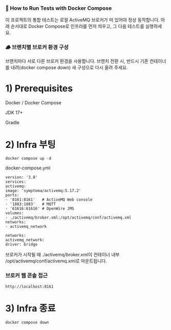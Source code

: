 ### 🧪 How to Run Tests with Docker Compose 

이 프로젝트의 통합 테스트는 로컬 ActiveMQ 브로커가 떠 있어야 정상 동작합니다.
아래 순서대로 Docker Compose로 인프라를 먼저 띄우고, 그 다음 테스트를 실행하세요.

### 🪵 브랜치별 브로커 환경 구성

브랜치마다 서로 다른 브로커 환경을 사용합니다.
브랜치 전환 시, 반드시 기존 컨테이너를 내려(docker compose down) 새 구성으로 다시 올려 주세요.


# 1) Prerequisites

Docker / Docker Compose

JDK 17+ 

Gradle

# 2) Infra 부팅

```
docker compose up -d
```

docker-compose.yml
```
version: '3.8'
services:
activemq:
image: 'symptoma/activemq:5.17.2'
ports:
- '8161:8161'   # ActiveMQ Web console
- '1883:1883'   # MQTT
- '61616:61616' # OpenWire JMS
volumes:
- ./activemq/broker.xml:/opt/activemq/conf/activemq.xml
networks:
- activemq_network

networks:
activemq_network:
driver: bridge
```

브로커가 시작될 때 ./activemq/broker.xml이 컨테이너 내부 /opt/activemq/conf/activemq.xml로 마운트됩니다.

### 브로커 웹 콘솔 접근
```
http://localhost:8161
```

# 3) Infra 종료
```
docker compose down
```
